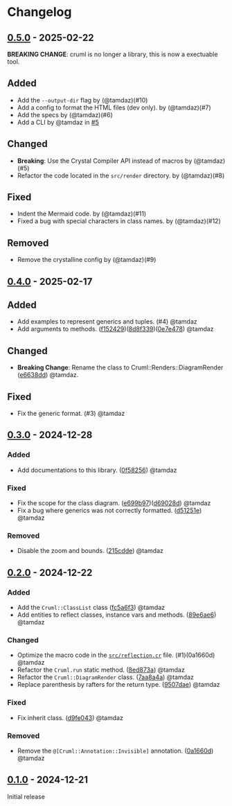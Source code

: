# Changelog

## [0.5.0](https://github.com/tamdaz/cruml/releases/tag/0.5.0) - 2025-02-22

**BREAKING CHANGE**: cruml is no longer a library, this is now a exectuable tool.

## Added

- Add the `--output-dir` flag by (@tamdaz)(#10)
- Add a config to format the HTML files (dev only). by (@tamdaz)(#7)
- Add the specs by (@tamdaz)(#6)
- Add a CLI by @tamdaz in [#5](https://github.com/tamdaz/cruml/pull/5/files#diff-1141c7f214dfe9fce761897ef05ab40a28bd6f97fc0651111c48057ffdf36021)

## Changed

- **Breaking**: Use the Crystal Compiler API instead of macros by (@tamdaz)(#5)
- Refactor the code located in the `src/render` directory. by (@tamdaz)(#8)

## Fixed

- Indent the Mermaid code. by (@tamdaz)(#11)
- Fixed a bug with special characters in class names. by (@tamdaz)(#12)

## Removed

- Remove the crystalline config by (@tamdaz)(#9)

## [0.4.0](https://github.com/tamdaz/cruml/releases/tag/0.4.0) - 2025-02-17

## Added

- Add examples to represent generics and tuples. (#4) @tamdaz
- Add arguments to methods. ([f152429](https://github.com/tamdaz/cruml/commit/f152429686be94a26e4a9a0a6c6d8932f27f83a2))([8d8f339](https://github.com/tamdaz/cruml/commit/8d8f339aa5fe4e27b90fd2a36b8285801e08ede4))([0e7e478](https://github.com/tamdaz/cruml/commit/0e7e478e9b319066044f4ce36904aa54a67e6788)) @tamdaz

## Changed

- **Breaking Change**: Rename the class to Cruml::Renders::DiagramRender ([e6638dd](https://github.com/tamdaz/cruml/commit/e6638dd833470087ade9960b61e1151a3083c127)) @tamdaz.

## Fixed

- Fix the generic format. (#3) @tamdaz

## [0.3.0](https://github.com/tamdaz/cruml/releases/tag/0.3.0) - 2024-12-28

### Added

- Add documentations to this library. ([0f58256](https://github.com/tamdaz/cruml/commit/0f582563d28337437e3a27344b260d273d8ad503)) @tamdaz

### Fixed

- Fix the scope for the class diagram. ([e699b97](https://github.com/tamdaz/cruml/commit/e699b9791f805d549f8cbaafb33e3bc3ff22cc9a))([d69028d](https://github.com/tamdaz/cruml/commit/d69028d9286da3c758c26032f32fbd07d5a73711)) @tamdaz
- Fix a bug where generics was not correctly formatted. ([d51251e](https://github.com/tamdaz/cruml/commit/d51251e56480c80ecab32aa2f8e294541d4b485d)) @tamdaz

### Removed

- Disable the zoom and bounds. ([215cdde](https://github.com/tamdaz/cruml/commit/215cdde9194244f94a2904dd7baab230eacd4d6b)) @tamdaz

## [0.2.0](https://github.com/tamdaz/cruml/releases/tag/0.2.0) - 2024-12-22

### Added

- Add the `Cruml::ClassList` class ([fc5a6f3](https://github.com/tamdaz/cruml/commit/fc5a6f3dac155c11e1a840d2869dbcd13837978a)) @tamdaz 
- Add entities to reflect classes, instance vars and methods. ([89e6ae6](https://github.com/tamdaz/cruml/commit/89e6ae614da491acf452b0b6a83350555d8fb291)) @tamdaz 

### Changed

- Optimize the macro code in the [`src/reflection.cr`](https://github.com/tamdaz/cruml/commit/e24b77ecac065356b471c02c2c3a33a3738d3027) file. (#1)(0a1660d) @tamdaz 
- Refactor the `Cruml.run` static method. ([8ed873a](https://github.com/tamdaz/cruml/commit/8ed873a0b8cf173e77dd91013e22db4fa3207846)) @tamdaz 
- Refactor the `Cruml::DiagramRender` class. ([7aa8a4a](https://github.com/tamdaz/cruml/commit/7aa8a4a683568d1fbb38056acbe178d79bebe96f)) @tamdaz 
- Replace parenthesis by rafters for the return type. ([9507dae](https://github.com/tamdaz/cruml/commit/9507dae6311d0e1c2aa08acaa76d59adf0e0328d)) @tamdaz 

### Fixed

- Fix inherit class. ([d9fe043](https://github.com/tamdaz/cruml/commit/d9fe0436a86c02ecc02de2217fdb41f0ba5309d8)) @tamdaz 

### Removed

- Remove the `@[Cruml::Annotation::Invisible]` annotation. ([0a1660d](https://github.com/tamdaz/cruml/commit/0a1660d00515ac98838e765273a82d8871d11c17)) @tamdaz 

## [0.1.0](https://github.com/tamdaz/cruml/releases/tag/0.1.0) - 2024-12-21

Initial release